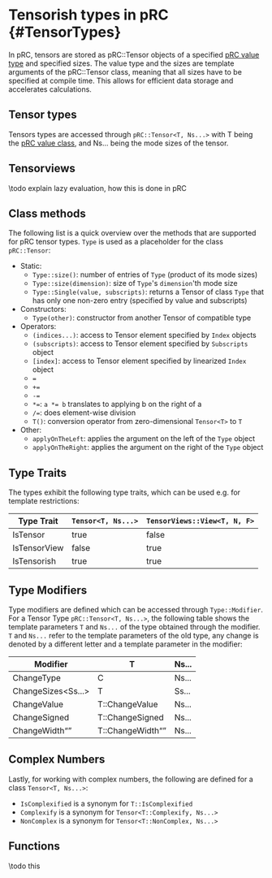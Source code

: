 # Tensorish types in pRC                 {#TensorTypes}

In pRC, tensors are stored as pRC::Tensor objects of a specified [pRC value type](#ValueTypes) and specified sizes. The value type and the sizes are template arguments of the pRC::Tensor class, meaning that all sizes have to be specified at compile time. This allows for efficient data storage and accelerates calculations.

## Tensor types
Tensors types are accessed through `pRC::Tensor<T, Ns...>` with T being the [pRC value class](#ValueTypes), and Ns... being the mode sizes of the tensor.

## Tensorviews
\todo
explain lazy evaluation, how this is done in pRC

## Class methods
The following list is a quick overview over the methods that are supported for pRC tensor types. `Type` is used as a placeholder for the class `pRC::Tensor`:

- Static:
    + `Type::size()`: number of entries of `Type` (product of its mode sizes)
    + `Type::size(dimension)`: size of `Type`'s `dimension`'th mode size
    + `Type::Single(value, subscripts)`: returns a Tensor of class `Type` that has only one non-zero entry (specified by value and subscripts)
- Constructors:
    + `Type(other)`: constructor from another Tensor of compatible type
- Operators:
    + `(indices...)`: access to Tensor element specified by `Index` objects
    + `(subscripts)`: access to Tensor element specified by `Subscripts` object
    + `[index]`: access to Tensor element specified by linearized `Index` object
    + `=`
    + `+=`
    + `-=`
    + `*=`: `a *= b` translates to applying b on the right of a
    + `/=`: does element-wise division
    + `T()`: conversion operator from zero-dimensional `Tensor<T>` to `T`
- Other:
    + `applyOnTheLeft`: applies the argument on the left of the `Type` object
    + `applyOnTheRight`: applies the argument on the right of the `Type` object

## Type Traits
The types exhibit the following type traits, which can be used e.g. for template restrictions:

Type Trait | `Tensor<T, Ns...>` | `TensorViews::View<T, N, F>`
-----------|--------------------|-----------------------------
IsTensor   | true               | false
IsTensorView | false            | true
IsTensorish | true              | true

## Type Modifiers
Type modifiers are defined which can be accessed through `Type::Modifier`.
For a Tensor Type `pRC::Tensor<T, Ns...>`, the following table shows the template parameters `T` and `Ns...` of the type obtained through the modifier. `T` and `Ns...` refer to the template parameters of the old type, any change is denoted by a different letter and a template parameter in the modifier:

Modifier | T | Ns...
---------|---|--
ChangeType<C> | C | Ns...
ChangeSizes<Ss...> | T | Ss...
ChangeValue<V> | T::ChangeValue<V> | Ns...
ChangeSigned<R> | T::ChangeSigned<R> | Ns...
ChangeWidth<Q> | T::ChangeWidth<Q> | Ns...

## Complex Numbers
Lastly, for working with complex numbers, the following are defined for a class `Tensor<T, Ns...>`:

- `IsComplexified` is a synonym for `T::IsComplexified`
- `Complexify` is a synonym for `Tensor<T::Complexify, Ns...>`
- `NonComplex` is a synonym for `Tensor<T::NonComplex, Ns...>`

## Functions
\todo
this


